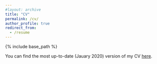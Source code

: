 ```yaml
---
#layout: archive
title: "CV"
permalink: /cv/
author_profile: true
redirect_from:
  - /resume
---
```


{% include base_path %}

You can find the most up-to-date (Jauary 2020) version of my CV [here](https://xfoukas.github.io/files/CV_Foukas.pdf).
